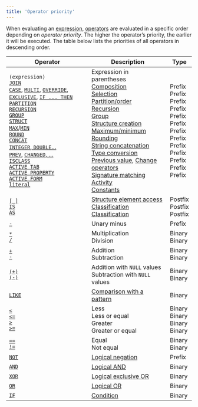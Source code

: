 ```yaml
---
title: 'Operator priority'
---
```


When evaluating an [expression](Expression.md), [operators](Property_operators_paradigm.md) are evaluated in a specific order depending on *operator priority*. The higher the operator’s priority, the earlier it will be executed. The table below lists the priorities of all operators in descending order.

|Operator|Description|Type|
|---|---|---|
|`(expression)`<br/>[`JOIN`](JOIN_operator.md)<br/>[`CASE`](CASE_operator.md), [`MULTI`](MULTI_operator.md), [`OVERRIDE`](OVERRIDE_operator.md), [`EXCLUSIVE`](EXCLUSIVE_operator.md), [`IF ... THEN`](IF_..._THEN_operator.md)<br/>[`PARTITION`](PARTITION_operator.md)<br/>[`RECURSION`](RECURSION_operator.md)<br/>[`GROUP`](GROUP_operator.md)<br/>[`STRUCT`](STRUCT_operator.md)<br/>[`MAX`](MAX_operator.md)/[`MIN`](MIN_operator.md)<br/>[`ROUND`](ROUND_operator.md)<br/>[`CONCAT`](CONCAT_operator.md)<br/>[`INTEGER`, `DOUBLE`...](Type_conversion_operator.md)<br/>[`PREV`](PREV_operator.md), [`CHANGED`, ...](Change_operators.md)<br/>[`ISCLASS`](ISCLASS_operator.md)<br/>[`ACTIVE TAB`](ACTIVE_TAB_operator.md)<br/>[`ACTIVE PROPERTY`](ACTIVE_PROPERTY_operator.md)<br/>[`ACTIVE FORM`](ACTIVE_FORM_operator.md)<br/>[`literal`](Literals.md)|Expression in parentheses<br/>[Composition](Composition_JOIN.md)<br/>[Selection](Selection_CASE_IF_MULTI_OVERRIDE_EXCLUSIVE.md)<br/>[Partition/order](Partitioning_sorting_PARTITION_..._ORDER.md)<br/>[Recursion](Recursion_RECURSION.md)<br/>[Group](Grouping_GROUP.md)<br/>[Structure creation](Structure_operators_STRUCT.md)<br/>[Maximum/minimum](Extremum_MAX_MIN.md)<br/>[Rounding](Rounding_operator_ROUND.md)<br/>[String concatenation](String_operators_+_CONCAT_SUBSTRING.md)<br/>[Type conversion](Type_conversion.md)<br/>[Previous value](Previous_value_PREV.md), [Change operators](Change_operators_SET_CHANGED_etc.md)<br/>[Signature matching](Property_signature_ISCLASS.md)<br/>[Activity](Activity_ACTIVE.md)<br/> [Constants](Constant.md)|<br/>Prefix<br/>Prefix<br/>Prefix<br/>Prefix<br/>Prefix<br/>Prefix<br/>Prefix<br/>Prefix<br/>Prefix<br/>Prefix<br/>Prefix<br/>Prefix<br/>Prefix<br/><br/>|
|[`[ ]`](Brackets_operator.md)<br/>[`IS`](IS_AS_operators.md)<br/>[`AS`](IS_AS_operators.md)|[Structure element access](Structure_operators_STRUCT.md)<br/>[Classification](Classification_IS_AS.md)<br/>[Classification](Classification_IS_AS.md)|Postfix<br/>Postfix<br/>Postfix|
|[`-`](Arithmetic_operators.md)|Unary minus|Prefix|
|[`*`](Arithmetic_operators.md)<br/>[`/`](Arithmetic_operators.md)|Multiplication<br/>Division|Binary<br/>Binary|
|[`+`](Arithmetic_operators.md)<br/>[`-`](Arithmetic_operators.md)|Addition<br/>Subtraction|Binary<br/>Binary|
|[`(+)`](Arithmetic_operators.md)<br/>[`(-)`](Arithmetic_operators.md)|Addition with `NULL` values<br/>Subtraction with `NULL` values|Binary<br/>Binary|
|[`LIKE`](LIKE_operator.md)|[Comparison with a pattern](Comparison_operators_=_etc.md)|Binary|
|[`<`](Comparison_operators.md)<br/>[`<=`](Comparison_operators.md)<br/>[`>`](Comparison_operators.md)<br/>[`>=`](Comparison_operators.md)|Less<br/>Less or equal<br/>Greater<br/>Greater or equal|Binary<br/>Binary<br/>Binary<br/>Binary|
|[`==`](Comparison_operators.md)<br/>[`!=`](Comparison_operators.md)|Equal<br/>Not equal|Binary<br/>Binary|
|[`NOT`](AND_OR_NOT_XOR_operators.md)|[Logical negation](Logical_operators_AND_OR_NOT_XOR.md)|Prefix|
|[`AND`](AND_OR_NOT_XOR_operators.md)|[Logical AND](Logical_operators_AND_OR_NOT_XOR.md)|Binary|
|[`XOR`](AND_OR_NOT_XOR_operators.md)|[Logical exclusive OR](Logical_operators_AND_OR_NOT_XOR.md)|Binary|
|[`OR`](AND_OR_NOT_XOR_operators.md)|[Logical OR](Logical_operators_AND_OR_NOT_XOR.md)|Binary|
|[`IF`](IF_operator.md)|[Condition](Selection_CASE_IF_MULTI_OVERRIDE_EXCLUSIVE.md#single)|Binary|
 
